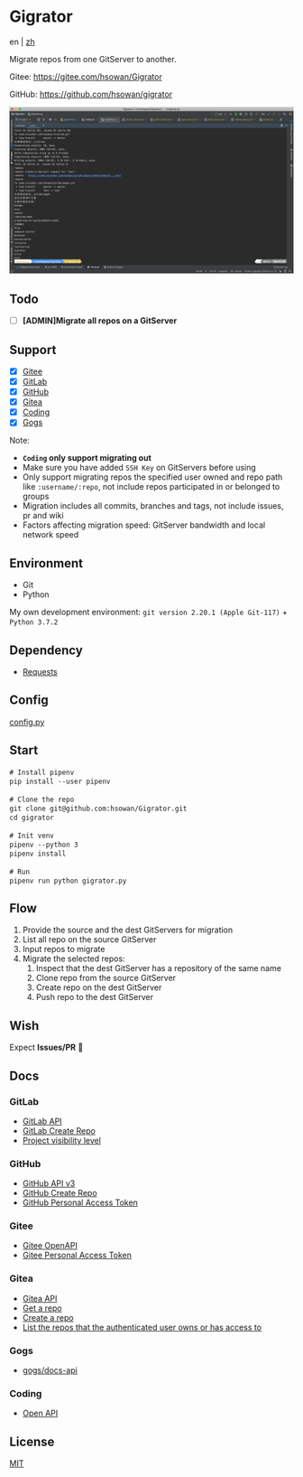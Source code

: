 # Gigrator

en | [zh](./README_zh.md)

Migrate repos from one GitServer to another.

Gitee: https://gitee.com/hsowan/Gigrator 

GitHub: https://github.com/hsowan/gigrator

![test.png](./images/test.png)

## Todo

* [ ] **[ADMIN]Migrate all repos on a GitServer**

## Support

* [x] [Gitee](https://gitee.com/)
* [x] [GitLab](https://gitlab.com/)
* [x] [GitHub](https://github.com/)
* [x] [Gitea](https://gitea.io/zh-cn/)
* [x] [Coding](https://coding.net/)
* [x] [Gogs](https://gogs.io/)

Note:
* **`Coding` only support migrating out**
* Make sure you have added `SSH Key` on GitServers before using
* Only support migrating repos the specified user owned and repo path like `:username/:repo`, not include repos participated in or belonged to groups
* Migration includes all commits, branches and tags, not include issues, pr and wiki
* Factors affecting migration speed: GitServer bandwidth and local network speed

## Environment

* Git
* Python

My own development environment: `git version 2.20.1 (Apple Git-117)` + `Python 3.7.2`

## Dependency

* [Requests](https://2.python-requests.org/en/master/)

## Config

[config.py](./config.py)

## Start

```shell script
# Install pipenv
pip install --user pipenv

# Clone the repo
git clone git@github.com:hsowan/Gigrator.git
cd gigrator

# Init venv
pipenv --python 3
pipenv install

# Run
pipenv run python gigrator.py

```

## Flow

1. Provide the source and the dest GitServers for migration
2. List all repo on the source GitServer
3. Input repos to migrate
4. Migrate the selected repos:
    1. Inspect that the dest GitServer has a repository of the same name
    2. Clone repo from the source GitServer
    3. Create repo on the dest GitServer
    4. Push repo to the dest GitServer
    
## Wish

Expect **Issues/PR** :pray:

## Docs

### GitLab

* [GitLab API](https://docs.gitlab.com/ee/api/)
* [GitLab Create Repo](https://docs.gitlab.com/ee/api/projects.html#create-project)
* [Project visibility level](https://docs.gitlab.com/ee/api/projects.html#project-visibility-level)

### GitHub

* [GitHub API v3](https://developer.github.com/v3/)
* [GitHub Create Repo](https://developer.github.com/v3/repos/#create)
* [GitHub Personal Access Token](https://github.com/settings/tokens)

### Gitee

* [Gitee OpenAPI](https://gitee.com/api/v5/swagger#/getV5ReposOwnerRepoStargazers?ex=no)
* [Gitee Personal Access Token](https://gitee.com/profile/personal_access_tokens)

### Gitea

* [Gitea API](https://gitea.com/api/v1/swagger)
* [Get a repo](https://gitea.com/api/v1/swagger#/repository/repoGet)
* [Create a repo](https://gitea.com/api/v1/swagger#/repository/createCurrentUserRepo)
* [List the repos that the authenticated user owns or has access to](https://gitea.com/api/v1/swagger#/user/userCurrentListRepos)

### Gogs

* [gogs/docs-api](https://github.com/gogs/docs-api)

### Coding

* [Open API](https://open.coding.net/open-api/?_ga=2.122224323.99121124.1563808661-1235584671.1544277191)

## License

[MIT](https://github.com/hsowan/Gigrator/blob/master/LICENSE)


